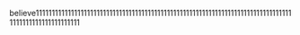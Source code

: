 believe111111111111111111111111111111111111111111111111111111111111111111111111111111111111111111111111111111
